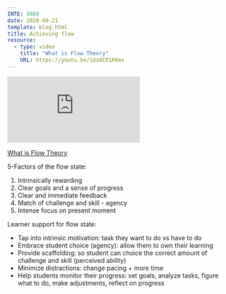 ```yaml
---
INTE: 5660
date: 2020-09-21
template: blog.html
title: Achieving flow
resource:
  - type: video
    title: "What is Flow Theory"
    URL: https://youtu.be/iUsOCR1KKms
---
```


<div class="aspect-ratio aspect-ratio--16-9">
  <iframe class="aspect-ratio--content" src="https://www.youtube-nocookie.com/embed/iUsOCR1KKms" title="YouTube video player" frameborder="0" allow="accelerometer; autoplay; clipboard-write; encrypted-media; gyroscope; picture-in-picture" allowfullscreen></iframe>
</div>

[What is Flow Theory](https://youtu.be/iUsOCR1KKms)

5-Factors of the flow state:

1.  Intrinsically rewarding
2.  Clear goals and a sense of progress
3.  Clear and immediate feedback
4.  Match of challenge and skill - agency
5.  Intense focus on present moment

Learner support for flow state:

-   Tap into intrinsic motivation: task they want to do vs have to do
-   Embrace student choice (agency): allow them to own their learning
-   Provide scaffolding: so student can choice the correct amount of challenge and skill (perceived ability)
-   Minimize distractions: change pacing + more time
-   Help students monitor their progress: set goals, analyze tasks, figure what to do, make adjustments, reflect on progress
